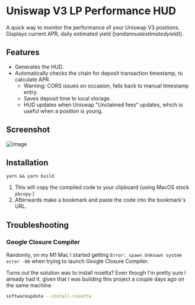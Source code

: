 # Uniswap V3 LP Performance HUD

A quick way to monitor the performance of your Uniswap V3 positions. Displays current APR, daily estimated yield ($) and annual estimated yield ($).

## Features

- Generates the HUD.
- Automatically checks the chain for deposit transaction timestamp, to calculate APR.
  - Warning: CORS issues on occasion, falls back to manual timestamp entry.
  - Saves deposit time to local storage.
  - HUD updates when Uniswap "Unclaimed fees" updates, which is useful when a position is young.

## Screenshot

![image](https://user-images.githubusercontent.com/4975670/151696915-04a0fad0-b9e3-4c69-b8a4-2121d8a4fecd.png)

## Installation

```shell
yarn && yarn build
```

1. This will copy the compiled code to your clipboard (using MacOS stock `pbcopy`.)
2. Afterwards make a bookmark and paste the code into the bookmark's URL.

## Troubleshooting

### Google Closure Compiler

Randomly, on my M1 Mac I started getting `Error: spawn Unknown system error -86` when trying to launch Google Closure Compiler.

Turns out the solution was to install rosetta? Even though I'm pretty sure I already had it, given that I was building this project a couple days ago on the same machine.

```bash
softwareupdate --install-rosetta
```